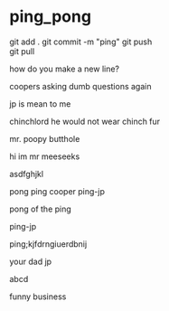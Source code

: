 # ping_pong

git add .
git commit -m "ping"
git push   
git pull   

how do you make a new line?

coopers asking dumb questions again

jp is mean to me 

chinchlord
 he would not wear chinch fur

 mr. poopy butthole

hi im mr meeseeks

asdfghjkl

pong ping cooper
ping-jp

pong of the ping

ping-jp

ping;kjfdrngiuerdbnij


your dad jp

abcd

funny business